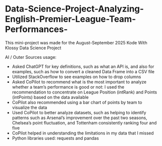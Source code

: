 # Data-Science-Project-Analyzing-English-Premier-League-Team-Performances-

This mini-project was made for the August-September 2025 Kode With Klossy Data Science Project 

AI / Outer Sources usage: 

- Asked ChatGPT for key definitions, such as what an API is, and also for examples, such as how to convert a cleaned Data Frame into a CSV file 
- Utilized StackOverflow to see examples on how to drop columns 
- Asked CoPilot to recommend what is the most important to analyze whether a team’s performance is good or not: I used the recommendation to concentrate on League Position (intRank) and Points (intPoints) based on the data available
- CoPilot also recommended using a bar chart of points by team to visualize the data
- Used CoPilot to better analyze datasets, such as helping to identify patterns such as Arsenal’s improvement over the past two seasons, Chelsea’s point fluctuation, and Tottenham consistently ranking four and five
- CoPilot helped in understanding the limitations in my data that I missed 
- Python libraries used: requests and pandas 


